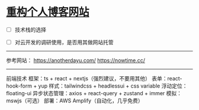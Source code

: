 # [重构个人博客网站](https://github.com/Smileye-v/gitblog/issues/6)

- [ ] 技术栈的选择

- [ ] 对云开发的调研使用，是否用其做网站托管

---

参考网站：
https://anotherdayu.com/
https://nowtime.cc/

---

前端技术
框架：ts + react + nextjs（强烈建议，不要用其他）
表单：react-hook-form + yup
样式：tailwindcss + headlessui + css variable
浮动定位：floating-ui
异步状态管理：axios + react-query + zustand + immer
模拟：mswjs（可选）
部署：AWS Amplify（自动化，几乎免费）